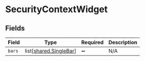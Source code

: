 # SecurityContextWidget


## Fields

| Field                                                          | Type                                                           | Required                                                       | Description                                                    |
| -------------------------------------------------------------- | -------------------------------------------------------------- | -------------------------------------------------------------- | -------------------------------------------------------------- |
| `bars`                                                         | list[[shared.SingleBar](undefined/models/shared/singlebar.md)] | :heavy_minus_sign:                                             | N/A                                                            |